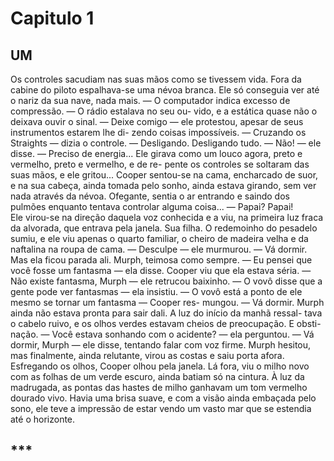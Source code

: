 # Capitulo 1

## UM


Os controles sacudiam nas suas mãos como se tivessem vida.  Fora da cabine do piloto espalhava-se uma névoa branca. Ele só conseguia ver  até o nariz da sua nave, nada mais.  — O computador indica excesso de compressão. — O rádio estalava no seu ou-  vido, e a estática quase não o deixava ouvir o sinal.  — Deixe comigo — ele protestou, apesar de seus instrumentos estarem lhe di-  zendo coisas impossíveis.  — Cruzando os Straights — dizia o controle. — Desligando. Desligando tudo.  — Não! — ele disse. — Preciso de energia...  Ele girava como um louco agora, preto e vermelho, preto e vermelho, e de re-  pente os controles se soltaram das suas mãos, e ele gritou...    Cooper sentou-se na cama, encharcado de suor, e na sua cabeça, ainda tomada  pelo sonho, ainda estava girando, sem ver nada através da névoa. Ofegante, sentia  o ar entrando e saindo dos pulmões enquanto tentava controlar alguma coisa...  — Papai? Papai!  
Ele virou-se na direção daquela voz conhecida e a viu, na primeira luz fraca da  alvorada, que entrava pela janela. Sua filha. O redemoinho do pesadelo sumiu, e  ele viu apenas o quarto familiar, o cheiro de madeira velha e da naftalina na roupa  de cama.  — Desculpe — ele murmurou. — Vá dormir.  Mas ela ficou parada ali. Murph, teimosa como sempre.  — Eu pensei que você fosse um fantasma — ela disse.  Cooper viu que ela estava séria.  — Não existe fantasma, Murph — ele retrucou baixinho.  — O vovô disse que a gente pode ver fantasmas — ela insistiu.  — O vovô está a ponto de ele mesmo se tornar um fantasma — Cooper res-  mungou. — Vá dormir.  Murph ainda não estava pronta para sair dali. A luz do início da manhã ressal-  tava o cabelo ruivo, e os olhos verdes estavam cheios de preocupação. E obsti-  nação.  — Você estava sonhando com o acidente? — ela perguntou.  — Vá dormir, Murph — ele disse, tentando falar com voz firme. Murph hesitou, mas finalmente, ainda relutante, virou as costas e saiu porta afora.  Esfregando os olhos, Cooper olhou pela janela. Lá fora, viu o milho novo com  as folhas de um verde escuro, ainda batiam só na cintura. À luz da madrugada, as  pontas das hastes de milho ganhavam um tom vermelho dourado vivo. Havia uma  brisa suave, e com a visão ainda embaçada pelo sono, ele teve a impressão de  estar vendo um vasto mar que se estendia até o horizonte.  

## ***